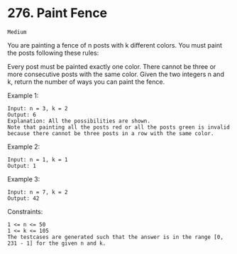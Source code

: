 # 276. Paint Fence

`Medium`

You are painting a fence of n posts with k different colors. You must paint the posts following these rules:

Every post must be painted exactly one color.
There cannot be three or more consecutive posts with the same color.
Given the two integers n and k, return the number of ways you can paint the fence.

Example 1:

```note
Input: n = 3, k = 2
Output: 6
Explanation: All the possibilities are shown.
Note that painting all the posts red or all the posts green is invalid because there cannot be three posts in a row with the same color.
```

Example 2:

```note
Input: n = 1, k = 1
Output: 1
```

Example 3:

```note
Input: n = 7, k = 2
Output: 42
```

Constraints:

```note
1 <= n <= 50
1 <= k <= 105
The testcases are generated such that the answer is in the range [0, 231 - 1] for the given n and k.
```
